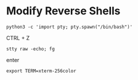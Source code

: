 # Modify Reverse Shells
`python3 -c 'import pty; pty.spawn("/bin/bash")'`

CTRL + Z

`stty raw -echo; fg`

enter

`export TERM=xterm-256color`
